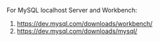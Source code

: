 For MySQL localhost Server and Workbench:

1. https://dev.mysql.com/downloads/workbench/
2. https://dev.mysql.com/downloads/mysql/
